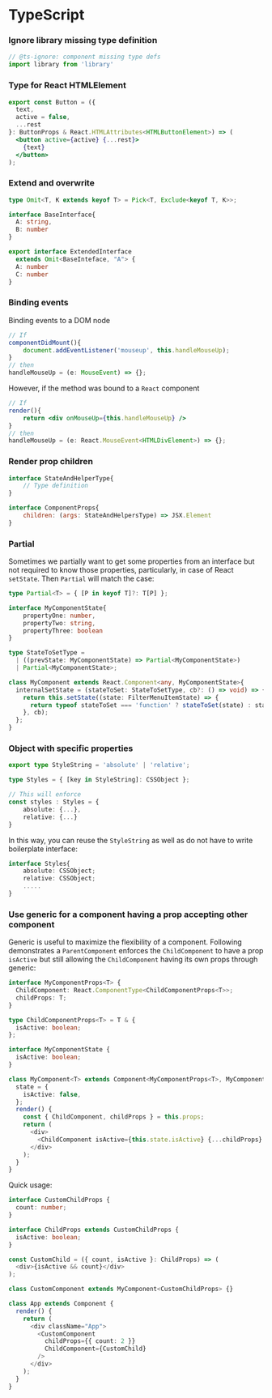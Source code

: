 # TypeScript

### Ignore library missing type definition

```typescript
// @ts-ignore: component missing type defs
import library from 'library'
```

### Type for React HTMLElement

```jsx
export const Button = ({
  text,
  active = false,
  ...rest
}: ButtonProps & React.HTMLAttributes<HTMLButtonElement>) => (
  <button active={active} {...rest}>    
    {text}
  </button>
);
```

### Extend and overwrite 

```typescript
type Omit<T, K extends keyof T> = Pick<T, Exclude<keyof T, K>>;

interface BaseInterface{
  A: string,
  B: number
}

export interface ExtendedInterface
  extends Omit<BaseInteface, "A"> {
  A: number
  C: number
}
```

### Binding events

Binding events to a DOM node

```jsx
// If
componentDidMount(){
    document.addEventListener('mouseup', this.handleMouseUp);
}
// then
handleMouseUp = (e: MouseEvent) => {};
```

However, if the method was bound to a `React` component

```jsx
// If
render(){
    return <div onMouseUp={this.handleMouseUp} />
}
// then
handleMouseUp = (e: React.MouseEvent<HTMLDivElement>) => {};
```

### Render prop children

```jsx
interface StateAndHelperType{
    // Type definition
}

interface ComponentProps{
    children: (args: StateAndHelpersType) => JSX.Element
}
```

### Partial

Sometimes we partially want to get some properties from an interface but not required to know those properties, particularly, in case of React `setState`.  Then `Partial` will match the case:

```typescript
type Partial<T> = { [P in keyof T]?: T[P] };

interface MyComponentState{
    propertyOne: number,
    propertyTwo: string,
    propertyThree: boolean
}

type StateToSetType =
  | ((prevState: MyComponentState) => Partial<MyComponentState>)
  | Partial<MyComponentState>;

class MyComponent extends React.Component<any, MyComponentState>{
  internalSetState = (stateToSet: StateToSetType, cb?: () => void) => {
    return this.setState((state: FilterMenuItemState) => {
      return typeof stateToSet === 'function' ? stateToSet(state) : stateToSet;              
    }, cb);
  };
}
```

### Object with specific properties

```typescript
export type StyleString = 'absolute' | 'relative';

type Styles = { [key in StyleString]: CSSObject };

// This will enforce 
const styles : Styles = {
    absolute: {...},
    relative: {...}
}
```

In this way, you can reuse the `StyleString` as well as do not have to write boilerplate interface:

```typescript
interface Styles{
    absolute: CSSObject;
    relative: CSSObject;
    .....
}
```

### Use generic for a component having a prop accepting other component

Generic is useful to maximize the flexibility of a component. Following demonstrates a `ParentComponent` enforces the `ChildComponent` to have a prop `isActive` but still allowing the `ChildComponent` having its own props through generic: 

```typescript
interface MyComponentProps<T> {
  ChildComponent: React.ComponentType<ChildComponentProps<T>>;
  childProps: T;
}

type ChildComponentProps<T> = T & {
  isActive: boolean;
};

interface MyComponentState {
  isActive: boolean;
}

class MyComponent<T> extends Component<MyComponentProps<T>, MyComponentState> {
  state = {
    isActive: false,
  };
  render() {
    const { ChildComponent, childProps } = this.props;
    return (
      <div>
        <ChildComponent isActive={this.state.isActive} {...childProps} />
      </div>
    );
  }
}
```

Quick usage:

```typescript
interface CustomChildProps {
  count: number;
}

interface ChildProps extends CustomChildProps {
  isActive: boolean;
}

const CustomChild = ({ count, isActive }: ChildProps) => (
  <div>{isActive && count}</div>
);

class CustomComponent extends MyComponent<CustomChildProps> {}

class App extends Component {
  render() {
    return (
      <div className="App">
        <CustomComponent
          childProps={{ count: 2 }}
          ChildComponent={CustomChild}
        />
      </div>
    );
  }
}
```

